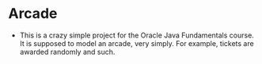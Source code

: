 # Arcade
 - This is a crazy simple project for the Oracle Java Fundamentals course. It is supposed to model an arcade, very simply.
 For example, tickets are awarded randomly and such. 
